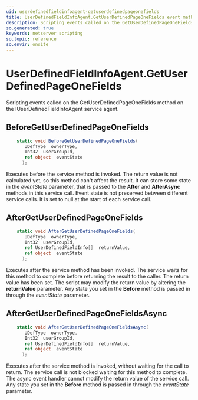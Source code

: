 ```yaml
---
uid: userdefinedfieldinfoagent-getuserdefinedpageonefields
title: UserDefinedFieldInfoAgent.GetUserDefinedPageOneFields event method
description: Scripting events called on the GetUserDefinedPageOneFields method on the UserDefinedFieldInfoAgent service agent.
so.generated: true
keywords: netserver scripting
so.topic: reference
so.envir: onsite
---
```

# UserDefinedFieldInfoAgent.GetUserDefinedPageOneFields

Scripting events called on the <see cref='M:IUserDefinedFieldInfoAgent.GetUserDefinedPageOneFields'>GetUserDefinedPageOneFields</see> method on the <see cref='IUserDefinedFieldInfoAgent'>IUserDefinedFieldInfoAgent</see>  service agent.

## BeforeGetUserDefinedPageOneFields
```cs
    static void BeforeGetUserDefinedPageOneFields(
       UDefType  ownerType,
       Int32  userGroupId,
       ref object  eventState
      );
```
Executes before the service method is invoked.
The return value is not calculated yet, so this method can't affect the result.
It can store some state in the *eventState* parameter, that is passed to the **After** and **AfterAsync** methods in this service call.
Event state is not preserved between different service calls. It is set to null at the start of each service call.
## AfterGetUserDefinedPageOneFields
```cs
    static void AfterGetUserDefinedPageOneFields(
       UDefType  ownerType,
       Int32  userGroupId,
       ref UserDefinedFieldInfo[]  returnValue,
       ref object  eventState
      );
```
Executes after the service method has been invoked. The service waits for this method to complete before returning the result to the caller.
The return value has been set. The script may modify the return value by altering the **returnValue** parameter.
Any state you set in the **Before** method is passed in through the *eventState* parameter.
## AfterGetUserDefinedPageOneFieldsAsync
```cs
    static void AfterGetUserDefinedPageOneFieldsAsync(
       UDefType  ownerType,
       Int32  userGroupId,
       ref UserDefinedFieldInfo[]  returnValue,
       ref object  eventState
      );
```
Executes after the service method is invoked, without waiting for the call to return.
The service call is not blocked waiting for this method to complete.
The async event handler cannot modify the return value of the service call.
Any state you set in the **Before** method is passed in through the *eventState* parameter.

